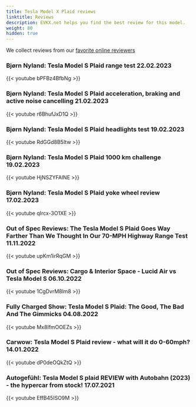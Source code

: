 ```yaml
---
title: Tesla Model X Plaid reviews
linktitle: Reviews
description: EVKX.net helps you find the best review for this model. 
weight: 80
hidden: true
---
```

<object type="image/svg+xml" data="../modelnavigation.svg"></object>
We collect reviews from our [favorite online reviewers](/guides/evreviewers/)

### Bjørn Nyland: Tesla Model S Plaid range test 22.02.2023

{{< youtube bPFBz4BfbNg >}}

### Bjørn Nyland: Tesla Model S Plaid acceleration, braking and active noise cancelling 21.02.2023

{{< youtube r6BhufJxD1Q >}}

### Bjørn Nyland: Tesla Model S Plaid headlights test 19.02.2023

{{< youtube RdGGd8B5Itw >}}

### Bjørn Nyland: Tesla Model S Plaid 1000 km challenge 19.02.2023

{{< youtube HjNSZYFAlNE >}}

### Bjørn Nyland: Tesla Model S Plaid yoke wheel review 17.02.2023

{{< youtube qIrcx-3O1XE >}}

### Out of Spec Reviews: The Tesla Model S Plaid Goes Way Farther Than We Thought In Our 70-MPH Highway Range Test 11.11.2022

{{< youtube upKm1irRqGM >}}

### Out of Spec Reviews: Cargo & Interior Space - Lucid Air vs Tesla Model S 06.10.2022

{{< youtube 1CgDvrM8lm8 >}}

### Fully Charged Show: Tesla Model S Plaid: The Good, The Bad And The Gimmicks 04.08.2022

{{< youtube Mx8IfmOOEZs >}}

### Carwow: Tesla Model S Plaid review - what will it do 0-60mph? 14.01.2022

{{< youtube dP0deOQkZtQ >}}

### Autogefühl: Tesla Model S plaid REVIEW with Autobahn (2023) - the hypercar from stock! 17.07.2021

{{< youtube EffB45ISO9M >}}

